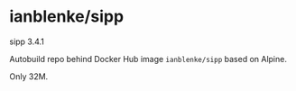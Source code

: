 # ianblenke/sipp

sipp 3.4.1

Autobuild repo behind Docker Hub image `ianblenke/sipp` based on Alpine.

Only 32M.

